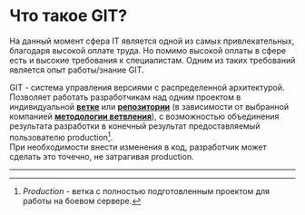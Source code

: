 # Что такое GIT?

На данный момент сфера IT является одной из самых привлекательных, благодаря высокой оплате труда. Но помимо высокой оплаты в сфере есть и высокие требования к специалистам. Одним из таких требований является опыт работы/знание GIT.

GIT - система управления версиями с распределенной архитектурой. Позволяет работать разработчикам над одним проектом в индивидуальной [**ветке**](./gitBranches.md) или [**репозитории**](./gitRepository.md)
(в зависимости от выбранной компанией [**методологии ветвления**](./gitBranchingMethodology.md)), с возможностью объединения результата разработки в конечный результат предоставляемый пользователю production[^1].</br>
При необходимости внести изменения в код, разработчик может сделать это точечно, не затрагивая production.

---

[^1]: _Production_ - ветка с полностью подготовленным проектом для работы на боевом сервере.
